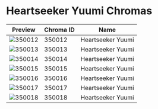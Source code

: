 # Heartseeker Yuumi Chromas



| Preview | Chroma ID | Name |
|---------|-----------|------|
| ![350012](https://raw.communitydragon.org/latest/plugins/rcp-be-lol-game-data/global/default/v1/champion-chroma-images/350/350012.png) | 350012 | Heartseeker Yuumi |
| ![350013](https://raw.communitydragon.org/latest/plugins/rcp-be-lol-game-data/global/default/v1/champion-chroma-images/350/350013.png) | 350013 | Heartseeker Yuumi |
| ![350014](https://raw.communitydragon.org/latest/plugins/rcp-be-lol-game-data/global/default/v1/champion-chroma-images/350/350014.png) | 350014 | Heartseeker Yuumi |
| ![350015](https://raw.communitydragon.org/latest/plugins/rcp-be-lol-game-data/global/default/v1/champion-chroma-images/350/350015.png) | 350015 | Heartseeker Yuumi |
| ![350016](https://raw.communitydragon.org/latest/plugins/rcp-be-lol-game-data/global/default/v1/champion-chroma-images/350/350016.png) | 350016 | Heartseeker Yuumi |
| ![350017](https://raw.communitydragon.org/latest/plugins/rcp-be-lol-game-data/global/default/v1/champion-chroma-images/350/350017.png) | 350017 | Heartseeker Yuumi |
| ![350018](https://raw.communitydragon.org/latest/plugins/rcp-be-lol-game-data/global/default/v1/champion-chroma-images/350/350018.png) | 350018 | Heartseeker Yuumi |